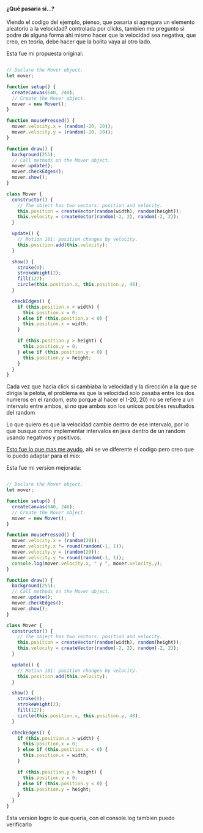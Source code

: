 #### ¿Qué pasaria si...?


Viendo el codigo del ejemplo, pienso, que pasaria si agregara un elemento aleatorio a la velocidad? controlada por clicks, tambien me pregunto si podre de alguna forma ahi mismo hacer que la velocidad sea negativa, que creo, en teoria, debe hacer que la bolita vaya al otro lado.



Esta fue mi propuesta original:

``` js

// Declare the Mover object.
let mover;

function setup() {
  createCanvas(640, 240);
  // Create the Mover object.
  mover = new Mover();
}

function mousePressed() { 
  mover.velocity.x = (random(-20, 20));
  mover.velocity.y = (random(-20, 20));
}

function draw() {
  background(255);
  // Call methods on the Mover object.
  mover.update();
  mover.checkEdges();
  mover.show();
}

class Mover {
  constructor() {
    // The object has two vectors: position and velocity.
    this.position = createVector(random(width), random(height));
    this.velocity = createVector(random(-2, 2), random(-2, 2));
  }

  update() {
    // Motion 101: position changes by velocity.
    this.position.add(this.velocity);
  }

  show() {
    stroke(0);
    strokeWeight(2);
    fill(127);
    circle(this.position.x, this.position.y, 48);
  }

  checkEdges() {
    if (this.position.x > width) {
      this.position.x = 0;
    } else if (this.position.x < 0) {
      this.position.x = width;
    }

    if (this.position.y > height) {
      this.position.y = 0;
    } else if (this.position.y < 0) {
      this.position.y = height;
    }
  }
}

```

Cada vez que hacia click si cambiaba la velocidad y la dirección a la que se dirigia la pelota, el problema es que la velocidad solo pasaba entre los dos numeros en el random, esto porque al hacer el (-20, 20) no se refiere a un intervalo entre ambos, si no que ambos son los unicos posibles resultados del random

Lo que quiero es que la velocidad cambie dentro de ese intervalo, por lo que busque como implementar intervalos en java dentro de un random usando negativos y positivos.

[Esto fue lo que mas me ayudo](https://stackoverflow.com/questions/13455042/random-number-between-negative-and-positive-value), ahi se ve diferente el codigo pero creo que lo puedo adaptar para el mio:


Esta fue mi version mejorada:

``` js

// Declare the Mover object.
let mover;

function setup() {
  createCanvas(640, 240);
  // Create the Mover object.
  mover = new Mover();
}

function mousePressed() { 
  mover.velocity.x = (random(20));
  mover.velocity.x *= round(random(-1, 1));
  mover.velocity.y = (random(20));
  mover.velocity.y *= round(random(-1, 1));
  console.log(mover.velocity.x, " y ", mover.velocity.y);
}

function draw() {
  background(255);
  // Call methods on the Mover object.
  mover.update();
  mover.checkEdges();
  mover.show();
}

class Mover {
  constructor() {
    // The object has two vectors: position and velocity.
    this.position = createVector(random(width), random(height));
    this.velocity = createVector(random(-2, 2), random(-2, 2));
  }

  update() {
    // Motion 101: position changes by velocity.
    this.position.add(this.velocity);
  }

  show() {
    stroke(0);
    strokeWeight(2);
    fill(127);
    circle(this.position.x, this.position.y, 48);
  }

  checkEdges() {
    if (this.position.x > width) {
      this.position.x = 0;
    } else if (this.position.x < 0) {
      this.position.x = width;
    }

    if (this.position.y > height) {
      this.position.y = 0;
    } else if (this.position.y < 0) {
      this.position.y = height;
    }
  }
}

```

Esta version logro lo que queria, con el console.log tambien puedo verificarlo
